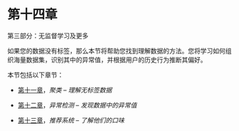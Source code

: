 # 第十四章

第三部分：无监督学习及更多

如果您的数据没有标签，那么本节将帮助您找到理解数据的方法。您将学习如何组织海量数据集，识别其中的异常值，并根据用户的历史行为推断其偏好。

本节包括以下章节：

+   [第十一章](https://cdp.packtpub.com/hands_on_machine_learning_with_scikit_learn/wp-admin/post.php?post=34&action=edit)，*聚类 – 理解无标签数据*

+   [第十二章](https://cdp.packtpub.com/hands_on_machine_learning_with_scikit_learn/wp-admin/post.php?post=35&action=edit)，*异常检测 – 发现数据中的异常值*

+   [第十三章](https://cdp.packtpub.com/hands_on_machine_learning_with_scikit_learn/wp-admin/post.php?post=36&action=edit)，*推荐系统 – 了解他们的口味*
